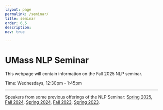 ```yaml
---
layout: page
permalink: /seminar/
title: seminar
order: 6.5
description:
nav: true

---
```


# UMass NLP Seminar

This webpage will contain information on the Fall 2025 NLP seminar.

Time: Wednesdays, 12:30pm - 1:45pm

---

Speakers from some previous offerings of the NLP Seminar:
  <a href="/seminar_s25/">Spring 2025</a>,
  <a href="https://people.cs.umass.edu/~miyyer/nlpseminar/">Fall 2024</a>,
  <a href="https://people.cs.umass.edu/~miyyer/nlpseminar/spring24.html">Spring 2024</a>,
  <a href="https://people.cs.umass.edu/~miyyer/nlpseminar/fall23.html">Fall 2023</a>,
  <a href="https://people.cs.umass.edu/~miyyer/nlpseminar/spring23.html">Spring 2023</a>.

